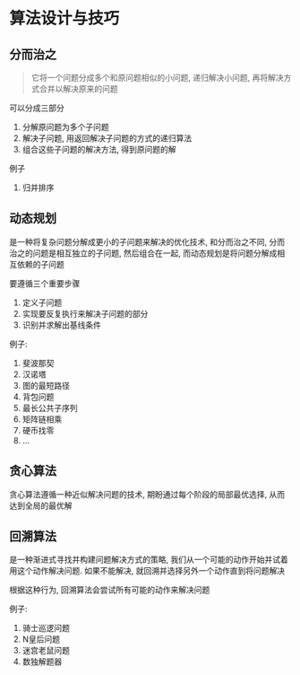 
# 算法设计与技巧

## 分而治之

> 它将一个问题分成多个和原问题相似的小问题, 递归解决小问题, 再将解决方式合并以解决原来的问题

可以分成三部分
1. 分解原问题为多个子问题
2. 解决子问题, 用返回解决子问题的方式的递归算法
3. 组合这些子问题的解决方法, 得到原问题的解

例子
1. 归并排序

## 动态规划

是一种将复杂问题分解成更小的子问题来解决的优化技术, 和分而治之不同, 分而治之的问题是相互独立的子问题, 然后组合在一起,
而动态规划是将问题分解成相互依赖的子问题

要遵循三个重要步骤

1. 定义子问题
2. 实现要反复执行来解决子问题的部分
3. 识别并求解出基线条件

例子: 
1. 斐波那契
2. 汉诺塔
3. 图的最短路径
4. 背包问题
5. 最长公共子序列
6. 矩阵链相乘
7. 硬币找零
8. ...

## 贪心算法

贪心算法遵循一种近似解决问题的技术, 期盼通过每个阶段的局部最优选择, 从而达到全局的最优解

## 回溯算法

是一种渐进式寻找并构建问题解决方式的策略, 我们从一个可能的动作开始并试着用这个动作解决问题. 如果不能解决, 就回溯并选择另外一个动作直到将问题解决

根据这种行为, 回溯算法会尝试所有可能的动作来解决问题

例子: 
1. 骑士巡逻问题
2. N皇后问题
3. 迷宫老鼠问题
4. 数独解题器